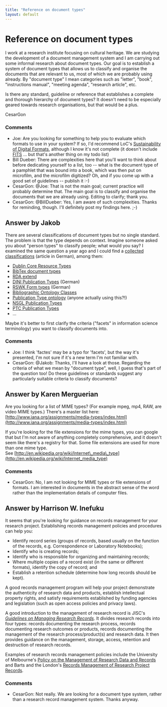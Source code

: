 ```yaml
---
title: "Reference on document types"
layout: default
---
```

Reference on document types
=====================
I work at a research institute focusing on cultural heritage. We are
studying the development of a document management system and I am
carrying out some informal research about document types. Our goal is to
establish a system of document types that allows us to classify and
organise the documents that are relevant to us, most of which we are
probably using already. By "document type" I mean categories such as
"letter", "book", "instructions manual", "meeting agenda", "research
article", etc.

Is there any standard, guideline or reference that establishes a
complete and thorough hierarchy of document types? It doesn't need to be
especially geared towards research organisations, but that would be a
plus.

CesarGon

### Comments ###
* Joe: Are you looking for something to help you to evaluate which formats to
use in your system? If so, I'd recommend LoC's [Sustainability of
Digital Formats](http://www.digitalpreservation.gov/formats/), although
I know it's not complete (it doesn't include
[FITS](http://fits.gsfc.nasa.gov/) ... but that's another thing on my
todo list)
* Bill Dueber: There are complexities here that you'll want to think about before
dedicating yourself to a list, too -- what is the document type of a
pamphlet that was bound into a book, which was then put on microfilm,
and the microfilm digitized? Oh, and if you come up with a good set of
guidelines -- publish it :-)
* CesarGon: @Joe: That is not the main goal; current practice will probably
determine that. The main goal is to classify and organise the documents
that we are already using. Editing to clarify; thank you.
* CesarGon: @BillDueber: Yes, I am aware of such complexities. Thanks for reminding,
though. I'll definitely post my findings here. ;-)


Answer by Jakob
----------------
There are several classifications of document types but no single
standard. The problem is that the type depends on context. Imagine
someone asked you about "person types" to classify people; what would
you say? I examined the same question a year ago and I could find a
[collected
classifications](http://jakoblog.de/2011/04/07/was-ist-ein-publikationstyp/)
(article in German), among them:

-   [Dublin Core Resource
    Types](http://dublincore.org/documents/dcmi-type-vocabulary/)
-   [BibTex document types](http://en.wikipedia.org/wiki/BibTeX)
-   [RDA
    extend](http://metadataregistry.org/concept/list/vocabulary_id/169.html)
-   [DINI Publication
    Types](http://edoc.hu-berlin.de/series/dini-schriften/12/PDF/12.pdf)
    (German)
-   [RSWK Form
    types](http://www.gbv.de/vgm/info/mitglieder/02Verbund/01Erschliessung/02Richtlinien/01KatRicht/anhang12.pdf)
    (German)
-   [Bibliographic Ontology
    Classes](http://bibotools.googlecode.com/svn/bibo-ontology/trunk/doc/index.html)
-   [Publication Type
    ontology](http://wiki.surf.nl/display/standards/info-eu-repo#info-eu-repo-Publicationtypes)
    (anyone actually using this?!)
-   [NSGL Publication Types](http://nsgd.gso.uri.edu/pubtype.html)
-   [PTC Publication
    Types](http://www.ovid.com/site/products/fieldguide/psyn/PTC___Publikationstyp-Codes.jsp)
-   ...

Maybe it's better to first clarify the criteria ("facets" in information
science terminology) you want to classify documents into.

### Comments ###
* Joe: I think 'factes' may be a typo for 'facets', but the way it's presented,
I'm not sure if it's a new term I'm not familiar with.
* CesarGon: @Jakob: Thanks, I'll have a look at those. Regarding the criteria of
what we mean by "document type", well, I guess that's part of the
question too! Do these guidelines or standards suggest any particularly
suitable criteria to classify documents?

Answer by Karen Merguerian
----------------
Are you looking for a list of MIME types? (For example mpeg, mp4, RAW,
are video MIME types.) There's a master list here:
[http://www.iana.org/assignments/media-types/index.html](http://www.iana.org/assignments/media-types/index.html)

If you're looking for the file extensions for the mime types, you can
google that but I'm not aware of anything completely comprehensive, and
it doesn't seem like there's a registry for that. Some file extensions
are used for more than one mime type.\
 See
[http://en.wikipedia.org/wiki/Internet\_media\_type](http://en.wikipedia.org/wiki/Internet_media_type)

### Comments ###
* CesarGon: No, I am not looking for MIME types or file extensions of formats. I am
interested in documents in the abstract sense of the word rather than
the implementation details of computer files.

Answer by Harrison W. Inefuku
----------------
It seems that you're looking for guidance on records management for your
research project. Establishing records management policies and
procedures can help you:

-   Identify record series (groups of records, based usually on the
    function of the records, e.g. Correspondence or Laboratory
    Notebooks);
-   Identify who is creating records;
-   Identify who is responsible for organizing and maintaining records;
-   Where multiple copies of a record exist (in the same or different
    formats), identify the copy of record; and
-   Establish a retention schedule (determine how long records should be
    kept).

A good records management program will help your project demonstrate the
authenticity of research data and products, establish intellectual
property rights, and satisfy requirements established by funding
agencies and legislation (such as open access policies and privacy
laws).

A good introduction to the management of research record is JISC's
*[Guidelines on Managing Research
Records](http://www.jiscinfonet.ac.uk/partnerships/records-retention-he/managing-research-records)*.
It divides research records into four types: records documenting the
research process, records documenting research outcomes or products,
records documenting the management of the research process/product(s)
and research data. It then provides guidance on the management, storage,
access, retention and destruction of research records.

Examples of research records management policies include the University
of Melbourne's [Policy on the Management of Research Data and
Records](http://www.unimelb.edu.au/records/research.html) and Barts and
the London's [Records Management of Research Project
Records](http://www.bartsandthelondon.nhs.uk/assets/docs/research_records_guidance.pdf).

### Comments ###
* CesarGon: Not really. We are looking for a document type system, rather than a
research record management system. Thanks anyway.

